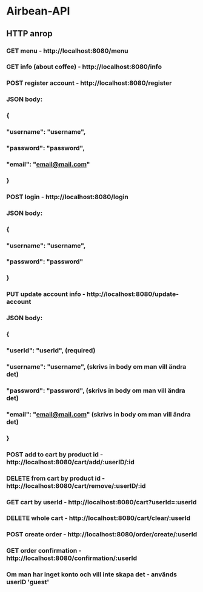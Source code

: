 # Airbean-API

## HTTP anrop

### GET menu - http://localhost:8080/menu

### GET info (about coffee) - http://localhost:8080/info

### POST register account - http://localhost:8080/register
### JSON body:
### {
###	"username": "username",
###	"password": "password",
###	"email": "email@mail.com"
### }

### POST login - http://localhost:8080/login
### JSON body:
### {
###	"username": "username",
###	"password": "password"
### }

### PUT update account info - http://localhost:8080/update-account
### JSON body:
### {
### "userId": "userId", (required)
###	"username": "username", (skrivs in body om man vill ändra det)
###	"password": "password", (skrivs in body om man vill ändra det)
###	"email": "email@mail.com" (skrivs in body om man vill ändra det)
### }

### POST add to cart by product id - http://localhost:8080/cart/add/:userID/:id

### DELETE from cart by product id - http://localhost:8080/cart/remove/:userID/:id

### GET cart by userId - http://localhost:8080/cart?userId=:userId

### DELETE whole cart - http://localhost:8080/cart/clear/:userId

### POST create order - http://localhost:8080/order/create/:userId

### GET order confirmation - http://localhost:8080/confirmation/:userId

### Om man har inget konto och vill inte skapa det - används userID 'guest'